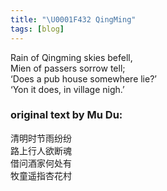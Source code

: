 ```yaml
---
title: "\U0001F432 QingMing"
tags: [blog]
---
```


Rain of Qingming skies befell,<br>
Mien of passers sorrow tell;<br>
‘Does a pub house somewhere lie?’<br>
‘Yon it does, in village nigh.’<br>

### original text by Mu Du:

清明时节雨纷纷<br>
路上行人欲断魂<br>
借问酒家何处有<br>
牧童遥指杏花村
